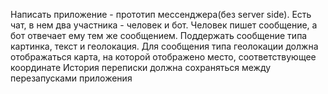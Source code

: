 Написать приложение - прототип мессенджера(без server side). Есть чат, в нем два участника - человек и бот. Человек пишет сообщение, а бот отвечает ему тем же сообщением. Поддержать сообщение типа картинка, текст и геолокация. Для сообщения типа геолокации должна отображаться карта, на которой отображено место, соответствующее координате История переписки должна сохраняться между перезапусками приложения